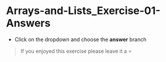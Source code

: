 # Arrays-and-Lists_Exercise-01-Answers

- Click on the dropdown and choose the **answer** branch
> If you enjoyed this exercise please leave it a ⭐
